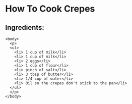 # How To Cook Crepes
  ## Ingredients:
    <body>
      <p>
      <ul>
        <li> 1 cup of milk</li>
        <li> 1 cup of milk</li>
        <li> 2 eggs</li>
        <li> 1 cup of flour</li>
        <li> pinch of salt</li>
        <li> 3 tbsp of butter</li>
        <li> 1/4 cup of water</li>
        <li> Oil so the crepes don't stick to the pan</li>
      </ul>
      </p>
    </body>
